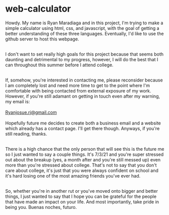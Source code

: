 # web-calculator

Howdy. My name is Ryan Maradiaga and in this project, I'm trying to make a simple calculator using html, css, and javascript, with the goal of getting a better understanding of these three languages. Eventually, I'd like to use the github server to host this webpage. <br>
<br>

I don't want to set really high goals for this project because that seems both daunting and detrimental to my progress, however, I will do the best that I can throughout this summer before I attend college.<br>
<br>

If, somehow, you're interested in contacting me, please reconsider because I am completely lost and need more time to get to the point where I'm comfortable with being contacted from external exposure of my work. However, if you're still adamant on getting in touch even after my warning, my email is: <br>
<br>
Ryanjosue.rj@gmail.com
<br>
<br>
Hopefully future me decides to create both a business email and a website which already has a contact page. I'll get there though. Anyways, if you're still reading, thanks. <br>
<br>

There is a high chance that the only person that will see this is the future me so I just wanted to say a couple things. It's 7/3/21 and you're super stressed out about the breakup (yes, a month after and you're still messed up) even more than you're stressed about college. That's not to say that you don't care about college, it's just that you were always confident on school and it's hard losing one of the most amazing friends you've ever had. <br>
<br>

So, whether you're in another rut or you've moved onto bigger and better things, I just wanted to say that I hope you can be grateful for the people that have made an impact on your life. And most importantly, take pride in being you. Buenas noches, futuro.
